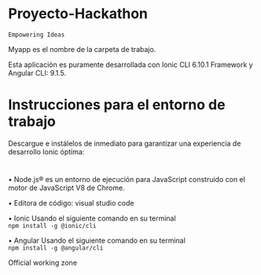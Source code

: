 # Proyecto-Hackathon
   
`Empowering Ideas`

Myapp es el nombre de la carpeta de trabajo.

Esta aplicación es puramente desarrollada con Ionic CLI 6.10.1 Framework y Angular CLI: 9.1.5.

# Instrucciones para el entorno de trabajo 

Descargue e instálelos de inmediato para garantizar una experiencia de desarrollo Ionic óptima:
#
•	Node.js® es un entorno de ejecución para JavaScript construido con el motor de JavaScript V8 de Chrome.

•	Editora de código: visual studio code

•	Ionic 
    Usando el siguiente comando en su terminal           
	`npm install -g @ionic/cli`


•	Angular 
    Usando el siguiente comando en su terminal           
	`npm install -g @angular/cli`




Official working zone
